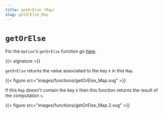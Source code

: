 ```yaml
---
title: getOrElse (Map)
slug: getOrElse_Map
---
```


# `getOrElse`

For the `Option`'s `getOrElse` function go [here](../getOrElse_Option).

{{< signature >}}

`getOrElse` returns the value associated to the key `k` in this `Map`.

{{< figure src="images/functions/getOrElse_Map.svg" >}}

If this `Map` doesn't contain the key `k` then this function returns the result of the computation `v`.

{{< figure src="images/functions/getOrElse_Map.2.svg" >}}

